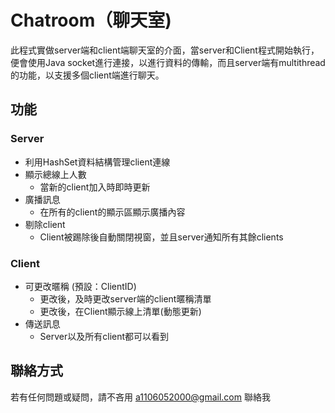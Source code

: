 # Chatroom（聊天室)
此程式實做server端和client端聊天室的介面，當server和Client程式開始執行，便會使用Java socket進行連接，以進行資料的傳輸，而且server端有multithread的功能，以支援多個client端進行聊天。


## 功能
### Server 
- 利用HashSet資料結構管理client連線
- 顯示總線上人數 		
	- 當新的client加入時即時更新
- 廣播訊息
	- 在所有的client的顯示區顯示廣播內容
- 剔除client
	- Client被踢除後自動關閉視窗，並且server通知所有其餘clients
	
### Client
- 可更改暱稱 (預設：ClientID)
	- 更改後，及時更改server端的client暱稱清單
	- 更改後，在Client顯示線上清單(動態更新)
- 傳送訊息
	- Server以及所有client都可以看到

## 聯絡方式
若有任何問題或疑問，請不吝用 [a1106052000@gmail.com](a1106052000@gmail.com) 聯絡我

